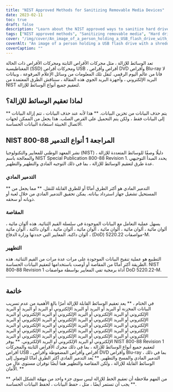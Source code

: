 ```yaml
---
title: "NIST Approved Methods for Sanitizing Removable Media Devices"
date: 2023-02-11
toc: true
draft: false
description: "Learn about the NIST approved ways to sanitize hard drives, SSDs, USB flash drives, CDs, DVDs, and Blu-ray disks to protect sensitive data from unauthorized access."
tags: ["NIST approved methods", "Sanitizing removable media", "Hard drives", "SSDs", "USB flash drives", "CDs", "DVDs", "Blu-ray disks", "Data security", "Protection of sensitive data"]
cover: "/img/cover/An_image_of_a_person_holding_a_USB_flash_drive_with_a_shreder.png"
coverAlt: "An image of a person holding a USB flash drive with a shredder in the background"
coverCaption: ""
---
```


 تعد الوسائط للإزالة ، مثل محركات الأقراص الثابتة ومحركات الأقراص ذات الحالة المغناطيسية (SSD) ومحركات أقراص USB ، أقراص وأقراص DVD وأقراص Blu-ray لا فانا من عالم اليوم الرقمي. تُنقل تلك المعلومات من وسائل الإعلام المرفوعة ، وبيانات البريد الإلكتروني ، وأجهزة البريد الجوي هذه المقالة ، سنناقش الطرق المعتمدة من NIST لتعقيم جميع أنواع الوسائط للإزالة.  ## لماذا تعقيم الوسائط للإزالة؟  ** يتم حذف البيانات من تخزين البيانات. ** هذا لأنه عند حذف البيانات ، تتم إزالة البيانات إلى البيانات فقط ، ولكن يتم التحميل على القرص الصلب. هذا يجعل من الممكن لجهات الاتصال الخبيثة استعادة البيانات الحساسة.  ## NIST 800-88 المراجعة 1 أنواع التدمير  نشر المعهد الوطني للمعايير والتكنولوجيا (NIST) دليلًا وصفًا للوسائط المتعددة للإزالة ، والمعالجة باسم NIST Special Publication 800-88 Revision 1. يحدد المبدأ التوجيهي عدة طرق لتعقيم الوسائط للإزالة ، بما في ذلك التوجيه المادي والتطهير والتطهير.  ### التدمير المادي  ** التدمير المادي هو أكثر الطرق أمانًا أو للطرق القابلة للنقل. ** مما يجعل من المستحيل تشغيل جهاز استرداد بياناته. يمكن تحقيق التدمير المادي من خلال لعبة أو ذوبانه أو سحقه.  ### المقاصة  يسهل عملية التعامل مع البيانات الموجودة في سلسلة القيم الثنائية. هذه ألوان مائية ، ألوان مائية ، ألوان مائية ، ألوان مائية ، ألوان مائية ، ألوان مائية ، ألوان داكنة ، ألوان مائية ، ألوان داكنة. المعايير التي حددتها وزارة الدفاع (DoD) مواصفات 5220.22-M.  ### التطهير  التطبيع هو عملية تنقيح البيانات الموجودة على مرات عدة مرات من القيم الثنائية. هذه الطريقة أكثر أمانًا من المقاصة أو أوصت باستخدامها لتعقيم البيانات الحساسة. NIST 800-88 Revision 1 أداة برمجية تفي المعايير بواسطة مواصفات DoD 5220.22-M.  __________________________________________  ## خاتمة  في الختام ، ** يعد تعقيم الوسائط القابلة للإزالة أمرًا بالغ الأهمية من عدم تسريب البيانات المخزنة أو البريد أو البريد أو البريد الإلكتروني أو البريد أو البريد أو البريد الإلكتروني أو البريد الإلكتروني أو البريد الإلكتروني أو البريد الإلكتروني أو البريد الإلكتروني أو البريد الإلكتروني أو البريد الإلكتروني أو البريد الإلكتروني أو البريد الإلكتروني أو البريد الإلكتروني أو البريد الإلكتروني أو البريد الإلكتروني أو البريد الإلكتروني أو البريد الإلكتروني أو البريد الإلكتروني أو البريد الإلكتروني أو البريد الإلكتروني أو البريد الإلكتروني أو البريد الإلكتروني أو البريد الإلكتروني أو البريد الإلكتروني أو البريد الإلكتروني أو البريد الإلكتروني. ** يوفر NIST 800-88 Revision 1 لتعقيم جميع أنواع الوسائط للإزالة ، بما في ذلك محرك الأقراص الثابتة والمحركات أقراص USB ، أقراص وأقراص المضغوطة وأقراص DVD وأقراص Blu-ray ، بما في ذلك التدمير المادي والمسح والتطهير. ** يُعد التدمير المادي أكثر الطرق أمانًا للوصول إلى الوسائط القابلة للإزالة ، ولكن المقاصة والتطهير هما أيضًا توفران مستوى عالٍ من الأمان. **  ** من المهم ملاحظة أن تعقيم الخط للإزالة ليس سوى جزء واحد من مهمّة الشكل العام. ** يجب أن تستمر أيضًا ، مثل ، حفظ البيانات ، لحفظ البيانات الحساسة. 